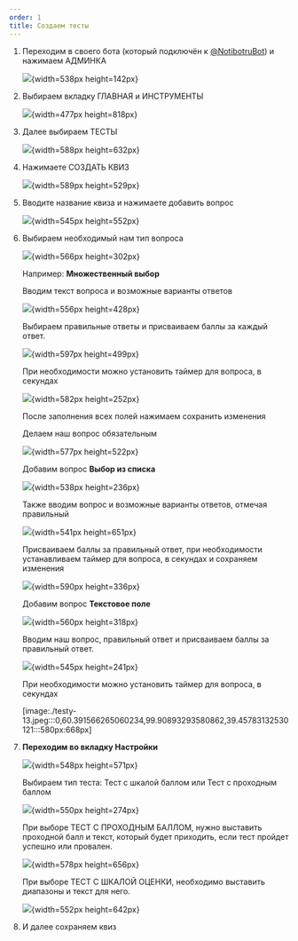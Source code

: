 ```yaml
---
order: 1
title: Создаем тесты
---
```


1. Переходим в своего бота (который подключён к [@NotibotruBot](https://t.me/NotibotruBot)) и нажимаем АДМИНКА

   ![](./_index-19.jpeg){width=538px height=142px}

2. Выбираем вкладку ГЛАВНАЯ и ИНСТРУМЕНТЫ

   ![](./_index-20.jpeg){width=477px height=818px}

3. Далее выбираем ТЕСТЫ

   ![](./testy.jpeg){width=588px height=632px}

4. Нажимаете СОЗДАТЬ КВИЗ

   ![](./testy-2.jpeg){width=589px height=529px}

5. Вводите название квиза и нажимаете добавить вопрос

   ![](./testy-3.jpeg){width=545px height=552px}

6. Выбираем необходимый нам тип вопроса

   ![](./testy-4.jpeg){width=566px height=302px}

   

   Например: **Множественный выбор**

   Вводим текст вопроса и возможные варианты ответов

   ![](./testy-5.jpeg){width=556px height=428px}

   Выбираем правильные ответы и присваиваем баллы за каждый ответ.

   ![](./testy-6.jpeg){width=597px height=499px}

   При необходимости можно установить таймер для вопроса, в секундах

   ![](./testy-7.jpeg){width=582px height=252px}

   После заполнения всех полей нажимаем сохранить изменения

   Делаем наш вопрос обязательным

   ![](./testy-8.jpeg){width=577px height=522px}

   Добавим вопрос **Выбор из списка**

   ![](./testy-9.jpeg){width=538px height=236px}

   Также вводим вопрос и возможные варианты ответов, отмечая правильный

   ![](./testy-10.jpeg){width=541px height=651px}

   Присваиваем баллы за правильный ответ, при необходимости устанавливаем таймер для вопроса, в секундах и сохраняем изменения

   ![](./testy-11.jpeg){width=590px height=336px}

   Добавим вопрос **Текстовое поле**

   ![](./testy-12.jpeg){width=560px height=318px}

   Вводим наш вопрос, правильный ответ и присваиваем баллы за правильный ответ.

   ![](./testy-14.jpeg){width=545px height=241px}

   При необходимости можно установить таймер для вопроса, в секундах

   [image:./testy-13.jpeg:::0,60.391566265060234,99.90893293580862,39.45783132530121:::580px:668px]

   

7. **Переходим во вкладку Настройки**

   ![](./testy-16.jpeg){width=548px height=571px}

   

   Выбираем тип теста: Тест с шкалой баллом или Тест с проходным баллом

   ![](./testy-15.jpeg){width=550px height=274px}

   

   При выборе ТЕСТ С ПРОХОДНЫМ БАЛЛОМ,  нужно выставить проходной балл и текст, который будет приходить, если тест пройдет  успешно или провален.

   ![](./testy-17.jpeg){width=578px height=656px}

   

   При выборе ТЕСТ С ШКАЛОЙ ОЦЕНКИ, необходимо выставить диапазоны и текст для него.

   ![](./testy-18.jpeg){width=552px height=642px}

8. И далее сохраняем квиз

   


